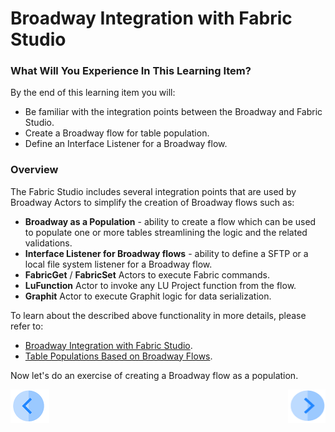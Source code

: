 # Broadway Integration with Fabric Studio

### What Will You Experience In This Learning Item?

By the end of this learning item you will:

- Be familiar with the integration points between the Broadway and Fabric Studio.
- Create a Broadway flow for table population.
- Define an Interface Listener for a Broadway flow.

### Overview

The Fabric Studio includes several integration points that are used by Broadway Actors to simplify the creation of Broadway flows such as:

* **Broadway as a Population** - ability to create a flow which can be used to populate one or more tables streamlining the logic and the related validations.
* **Interface Listener for Broadway flows** - ability to define a SFTP or a local file system listener for a Broadway flow.
* **FabricGet** / **FabricSet** Actors to execute Fabric commands.
* **LuFunction** Actor to invoke any LU Project function from the flow.
* **Graphit** Actor to execute Graphit logic for data serialization.

To learn about the described above functionality in more details, please refer to:

* [Broadway Integration with Fabric Studio](/articles/19_Broadway/09_broadway_integration_with_Fabric.md).
* [Table Populations Based on Broadway Flows](/articles/07_table_population/14_table_population_based_Broadway.md).



Now let's do an exercise of creating a Broadway flow as a population.



[![Previous](/articles/images/Previous.png)](10_using_various_actors_exercise.md)[<img align="right" width="60" height="54" src="/articles/images/Next.png">](12_broadway_as_a_population_exercise.md)